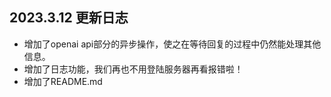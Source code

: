## 2023.3.12 更新日志
- 增加了openai api部分的异步操作，使之在等待回复的过程中仍然能处理其他信息。
- 增加了日志功能，我们再也不用登陆服务器再看报错啦！
- 增加了README.md